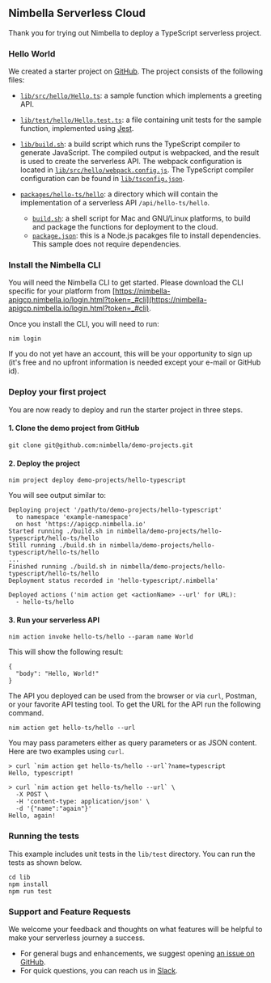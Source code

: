## Nimbella Serverless Cloud

Thank you for trying out Nimbella to deploy a TypeScript serverless project.

### Hello World
We created a starter project on [GitHub](https://github.com/nimbella/demo-projects/tree/master/hello-typescript). The project consists of the following files:

- [`lib/src/hello/Hello.ts`](https://github.com/nimbella/demo-projects/blob/master/hello-typescript/lib/src/hello/Hello.ts): a sample function which implements a greeting API.
- [`lib/test/hello/Hello.test.ts`](https://github.com/nimbella/demo-projects/blob/master/hello-typescript/lib/test/hello/Hello.test.ts): a file containing unit tests for the sample function, implemented using [Jest](https://jestjs.io/).

- [`lib/build.sh`](https://github.com/nimbella/demo-projects/blob/master/hello-typescript/lib/build.sh): a build script which runs the TypeScript compiler to generate JavaScript. The compiled output is webpacked, and the result is used to create the serverless API. The webpack configuration is located in [`lib/src/hello/webpack.config.js`](https://github.com/nimbella/demo-projects/blob/master/hello-typescript/lib/src/hello/webpack.config.js). The TypeScript compiler configuration can be found in [`lib/tsconfig.json`](https://github.com/nimbella/demo-projects/blob/master/hello-typescript/lib/tsconfig.json).

- [`packages/hello-ts/hello`](https://github.com/nimbella/demo-projects/tree/master/hello-typescript/packages/hello-ts/hello): a directory which will contain the implementation of a serverless API `/api/hello-ts/hello`.
  - [`build.sh`](https://github.com/nimbella/demo-projects/blob/master/hello-typescript/packages/hello-ts/hello/build.sh): a shell script for Mac and GNU/Linux platforms, to build and package the functions for deployment to the cloud.
  - [`package.json`](https://github.com/nimbella/demo-projects/blob/master/hello-typescript/packages/hello-ts/hello/package.json): this is a Node.js pacakges file to install dependencies. This sample does not require dependencies.

### Install the Nimbella CLI

You will need the Nimbella CLI to get started.
Please download the CLI specific for your platform from [https://nimbella-apigcp.nimbella.io/login.html?token=_#cli](https://nimbella-apigcp.nimbella.io/login.html?token=_#cli).

Once you install the CLI, you will need to run:

```
nim login
```

If you do not yet have an account, this will be your opportunity to sign up (it's free and no upfront information is needed except your e-mail or GitHub id).

### Deploy your first project

You are now ready to deploy and run the starter project in three steps.

#### 1. Clone the demo project from GitHub

```
git clone git@github.com:nimbella/demo-projects.git
```

#### 2. Deploy the project
```
nim project deploy demo-projects/hello-typescript
```

You will see output similar to:

```
Deploying project '/path/to/demo-projects/hello-typescript'
  to namespace 'example-namespace'
  on host 'https://apigcp.nimbella.io'
Started running ./build.sh in nimbella/demo-projects/hello-typescript/hello-ts/hello
Still running ./build.sh in nimbella/demo-projects/hello-typescript/hello-ts/hello
...
Finished running ./build.sh in nimbella/demo-projects/hello-typescript/hello-ts/hello
Deployment status recorded in 'hello-typescript/.nimbella'

Deployed actions ('nim action get <actionName> --url' for URL):
  - hello-ts/hello
```

#### 3. Run your serverless API

```
nim action invoke hello-ts/hello --param name World
```

This will show the following result:

```
{
  "body": "Hello, World!"
}
```

The API you deployed can be used from the browser or via `curl`, Postman, or your favorite API testing tool.
To get the URL for the API run the following command.

```
nim action get hello-ts/hello --url
```

You may pass parameters either as query parameters or as JSON content. Here are two examples using `curl`.

```
> curl `nim action get hello-ts/hello --url`?name=typescript
Hello, typescript!
```

```
> curl `nim action get hello-ts/hello --url` \
  -X POST \
  -H 'content-type: application/json' \
  -d '{"name":"again"}'
Hello, again!
```

### Running the tests

This example includes unit tests in the `lib/test` directory. You can run the tests as shown below.

```
cd lib
npm install
npm run test
```

### Support and Feature Requests

We welcome your feedback and thoughts on what features will be helpful to make your serverless journey a success.

- For general bugs and enhancements, we suggest opening [an issue on GitHub](https://github.com/nimbella/nimbella-cli/issues/new).
- For quick questions, you can reach us in [Slack](nimbella-community.slack.com).
